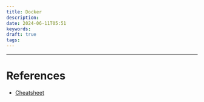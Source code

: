 ```yaml
---
title: Docker
description: 
date: 2024-06-11T05:51
keywords: 
draft: true
tags:
---
```



---
# References

- [Cheatsheet](https://docs.docker.com/get-started/docker_cheatsheet.pdf)
